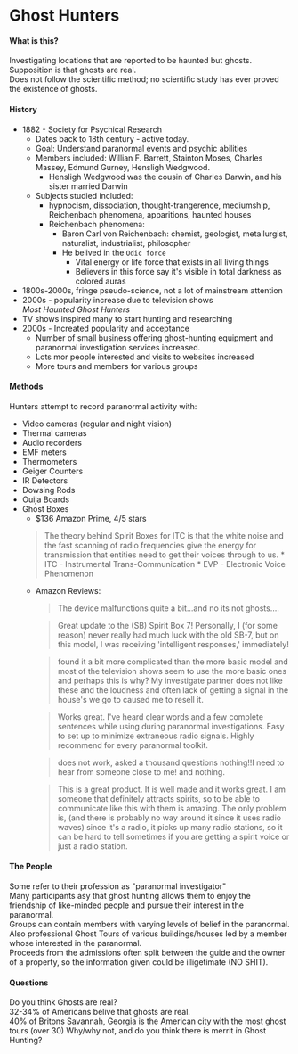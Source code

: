 Ghost Hunters
===

#### What is this?
Investigating locations that are reported to be haunted but ghosts.  
Supposition is that ghosts are real.  
Does not follow the scientific method; no scientific study has ever proved the existence of ghosts.  

#### History
* 1882 - Society for Psychical Research
    * Dates back to 18th century - active today.  
    * Goal: Understand paranormal events and psychic abilities
    * Members included: Willian F. Barrett, Stainton Moses, Charles Massey, Edmund Gurney, Hensligh Wedgwood.
        * Hensligh Wedgwood was the cousin of Charles Darwin, and his sister married Darwin
    * Subjects studied included:
        * hypnocism, dissociation, thought-trangerence, mediumship, Reichenbach phenomena, apparitions, haunted houses
        * Reichenbach phenomena:
            * Baron Carl von Reichenbach: chemist, geologist, metallurgist, naturalist, industrialist, philosopher
            * He belived in the `Odic force`
                * Vital energy or life force that exists in all living things
                * Believers in this force say it's visible in total darkness as colored auras
* 1800s-2000s, fringe pseudo-science, not a lot of mainstream attention
* 2000s - popularity increase due to television shows  
    _Most Haunted_
    _Ghost Hunters_
* TV shows inspired many to start hunting and researching
* 2000s - Increated popularity and acceptance
    * Number of small business offering ghost-hunting equipment and paranormal investigation services increased.  
    * Lots mor people interested and visits to websites increased
    * More tours and members for various groups



#### Methods
Hunters attempt to record paranormal activity with:  
* Video cameras (regular and night vision)
* Thermal cameras
* Audio recorders
* EMF meters 
* Thermometers
* Geiger Counters
* IR Detectors
* Dowsing Rods
* Ouija Boards
* Ghost Boxes
    * $136 Amazon Prime, 4/5 stars
    > The theory behind Spirit Boxes for ITC is that the white noise and the fast scanning of radio frequencies give the energy for transmission that entities need to get their voices through to us.
        * ITC - Instrumental Trans-Communication
        * EVP - Electronic Voice Phenomenon
    * Amazon Reviews:
        > The device malfunctions quite a bit...and no its not ghosts....  

        > Great update to the (SB) Spirit Box 7! Personally, I (for some reason) never really had much luck with the old SB-7, but on this model, I was receiving 'intelligent responses,' immediately!

        > found it a bit more complicated than the more basic model and most of the television shows seem to use the more basic ones and perhaps this is why? My investigate partner does not like these and the loudness and often lack of getting a signal in the house's we go to caused me to resell it.  

        > Works great. I've heard clear words and a few complete sentences while using during paranormal investigations. Easy to set up to minimize extraneous radio signals. Highly recommend for every paranormal toolkit.

        > does not work, asked a thousand questions nothing!!I need to hear from someone close to me! and nothing.

        > This is a great product. It is well made and it works great. I am someone that definitely attracts spirits, so to be able to communicate like this with them is amazing. The only problem is, (and there is probably no way around it since it uses radio waves) since it's a radio, it picks up many radio stations, so it can be hard to tell sometimes if you are getting a spirit voice or just a radio station.

#### The People
Some refer to their profession as "paranormal investigator"  
Many participants asy that ghost hunting allows them to enjoy the friendship of like-minded people and pursue their
interest in the paranormal.  
Groups can contain members with varying levels of belief in the paranormal.  
Also professional Ghost Tours of various buildings/houses led by a member whose interested in the paranormal.  
    Proceeds from the admissions often split between the guide and the owner of a property, so the information given
    could be illigetimate (NO SHIT).  


#### Questions
Do you think Ghosts are real?  
32-34% of Americans belive that ghosts are real.  
    40% of Britons
Savannah, Georgia is the American city with the most ghost tours (over 30)
Why/why not, and do you think there is merrit in Ghost Hunting?
